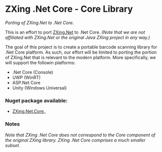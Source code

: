 # ZXing .Net Core - Core Library
_Porting of ZXing.Net to .Net Core._


This is an effort to port [ZXing.Net](http://zxingnet.codeplex.com/) to .Net Core. _(Note that we are not affiliated with ZXing.Net or the original Java ZXing project in any way.)_

The goal of this project is to create a portable barcode scanning library for .Net Core platform. As such, our effort will be limited to porting the portion of ZXing.Net that is relevant to the modern platform. More specifically, we will support the followin platforms:

* .Net Core (Console)
* UWP (WinRT)
* ASP.Net Core
* Unity (Windows Universal)



### Nuget package available: 

* [ZXing.Net.Core](https://www.nuget.org/packages/ZXing.Net.Core/)_


### Notes

_Note that ZXing .Net Core does not correspond to the Core component of the original ZXing library. ZXing .Net Core comprises a much smaller subset._



